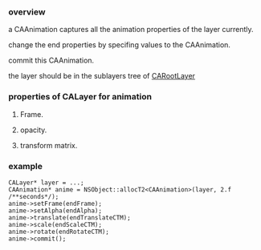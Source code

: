 ### overview
a CAAnimation captures all the animation properties of the layer currently.

change the end properties by specifing values to the CAAnimation.

commit this CAAnimation.

the layer should be in the sublayers tree of [CARootLayer](CARootLayer.md)

### properties of CALayer for animation
1. Frame.

2. opacity.

3. transform matrix.

### example
```
CALayer* layer = ...;
CAAnimation* anime = NSObject::allocT2<CAAnimation>(layer, 2.f /**seconds*/);
anime->setFrame(endFrame);
anime->setAlpha(endAlpha);
anime->translate(endTranslateCTM);
anime->scale(endScaleCTM);
anime->rotate(endRotateCTM);
anime->commit();
```
